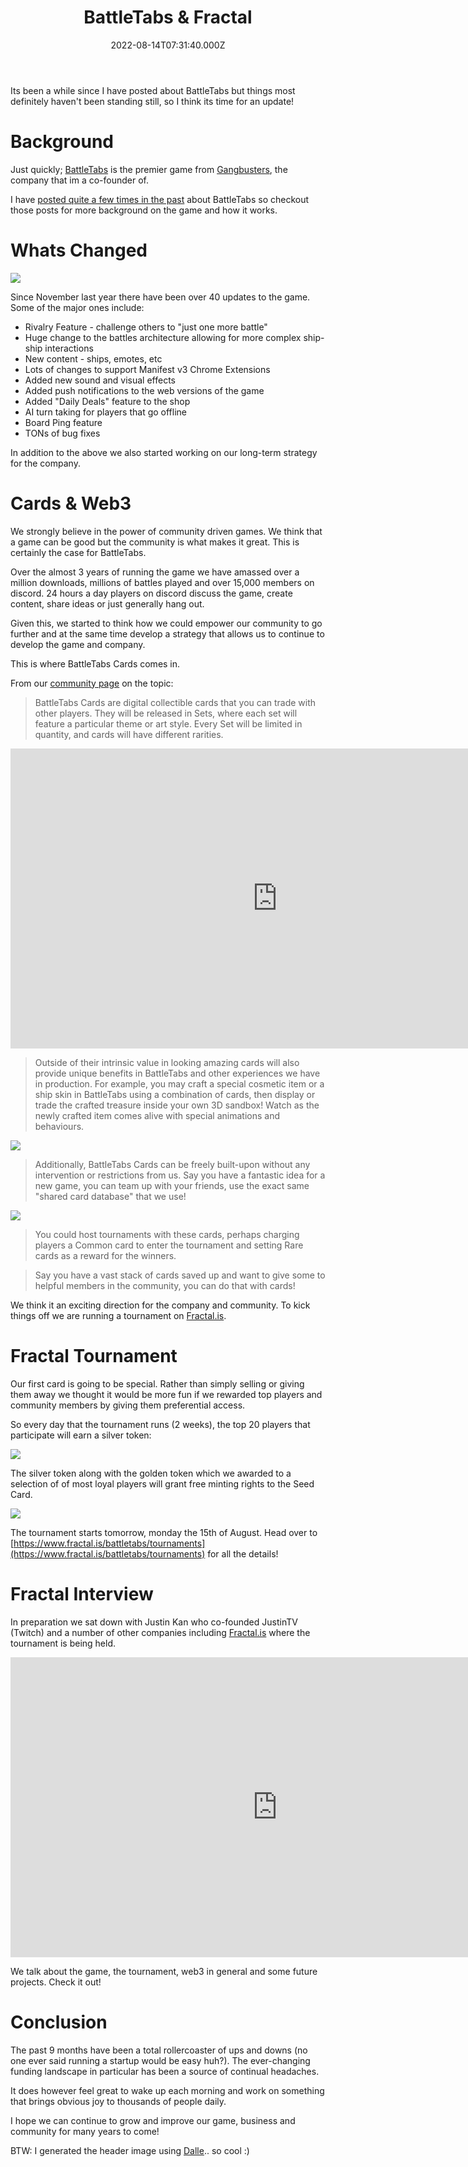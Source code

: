 ﻿---
coverImage: ./header.jpg
date: '2022-08-14T07:31:40.000Z'
tags:
  - nfts
  - blockchain
  - battletabs
  - gaming
  - gangbusters
title: BattleTabs & Fractal
---

Its been a while since I have posted about BattleTabs but things most definitely haven't been standing still, so I think its time for an update!

# Background

Just quickly; [BattleTabs](https://battletabs.com/) is the premier game from [Gangbusters](https://www.gangbusters.io/), the company that im a co-founder of.

I have [posted quite a few times in the past](https://mikecann.blog/tags/battletabs) about BattleTabs so checkout those posts for more background on the game and how it works.

# Whats Changed

![](./update-notes.jpg)

Since November last year there have been over 40 updates to the game. Some of the major ones include:

- Rivalry Feature - challenge others to "just one more battle"
- Huge change to the battles architecture allowing for more complex ship-ship interactions
- New content - ships, emotes, etc
- Lots of changes to support Manifest v3 Chrome Extensions
- Added new sound and visual effects
- Added push notifications to the web versions of the game
- Added "Daily Deals" feature to the shop
- AI turn taking for players that go offline
- Board Ping feature
- TONs of bug fixes

In addition to the above we also started working on our long-term strategy for the company.

# Cards & Web3

We strongly believe in the power of community driven games. We think that a game can be good but the community is what makes it great. This is certainly the case for BattleTabs.

Over the almost 3 years of running the game we have amassed over a million downloads, millions of battles played and over 15,000 members on discord. 24 hours a day players on discord discuss the game, create content, share ideas or just generally hang out.

Given this, we started to think how we could empower our community to go further and at the same time develop a strategy that allows us to continue to develop the game and company.

This is where BattleTabs Cards comes in.

From our [community page](https://battletabs.com/battletabs-cards) on the topic:

> BattleTabs Cards are digital collectible cards that you can trade with other players. They will be released in Sets, where each set will feature a particular theme or art style. Every Set will be limited in quantity, and cards will have different rarities.

<iframe width="853" height="480" src="https://www.youtube.com/embed/LFV1ugBAb1M?playlist=LFV1ugBAb1M&loop=1;rel=0&autoplay=1&controls=0&showinfo=0" frameborder="0" allow="autoplay; encrypted-media" allowfullscreen></iframe>

> Outside of their intrinsic value in looking amazing cards will also provide unique benefits in BattleTabs and other experiences we have in production. For example, you may craft a special cosmetic item or a ship skin in BattleTabs using a combination of cards, then display or trade the crafted treasure inside your own 3D sandbox! Watch as the newly crafted item comes alive with special animations and behaviours.

![](./storyboard_c.png)

> Additionally, BattleTabs Cards can be freely built-upon without any intervention or restrictions from us. Say you have a fantastic idea for a new game, you can team up with your friends, use the exact same "shared card database" that we use!

![](./storyboard_a.png)

> You could host tournaments with these cards, perhaps charging players a Common card to enter the tournament and setting Rare cards as a reward for the winners.

> Say you have a vast stack of cards saved up and want to give some to helpful members in the community, you can do that with cards!

We think it an exciting direction for the company and community. To kick things off we are running a tournament on [Fractal.is](https://fractal.is).

# Fractal Tournament

Our first card is going to be special. Rather than simply selling or giving them away we thought it would be more fun if we rewarded top players and community members by giving them preferential access.

So every day that the tournament runs (2 weeks), the top 20 players that participate will earn a silver token:

![](./silver-token.png)

The silver token along with the golden token which we awarded to a selection of of most loyal players will grant free minting rights to the Seed Card.

![](./gold-token.png)

The tournament starts tomorrow, monday the 15th of August. Head over to [https://www.fractal.is/battletabs/tournaments](https://www.fractal.is/battletabs/tournaments) for all the details!

# Fractal Interview

In preparation we sat down with Justin Kan who co-founded JustinTV (Twitch) and a number of other companies including [Fractal.is](https://Fractal.is) where the tournament is being held.

<iframe width="853" height="480" src="https://www.youtube.com/embed/nRbUc9N9hGY" frameborder="0" allow="autoplay; encrypted-media" allowfullscreen></iframe>

We talk about the game, the tournament, web3 in general and some future projects. Check it out!

# Conclusion

The past 9 months have been a total rollercoaster of ups and downs (no one ever said running a startup would be easy huh?). The ever-changing funding landscape in particular has been a source of continual headaches.

It does however feel great to wake up each morning and work on something that brings obvious joy to thousands of people daily.

I hope we can continue to grow and improve our game, business and community for many years to come!

BTW: I generated the header image using [Dalle](https://openai.com/dall-e-2/).. so cool :)
